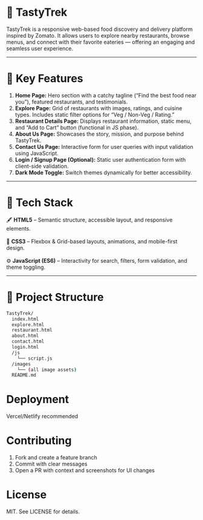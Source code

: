 # 🍴 TastyTrek  
TastyTrek is a responsive web-based food discovery and delivery platform inspired by Zomato. It allows users to explore nearby restaurants, browse menus, and connect with their favorite eateries — offering an engaging and seamless user experience.

---

# 🌟 Key Features  
1. **Home Page:** Hero section with a catchy tagline (“Find the best food near you”), featured restaurants, and testimonials.<br>  
2. **Explore Page:** Grid of restaurants with images, ratings, and cuisine types. Includes static filter options for “Veg / Non-Veg / Rating.”<br>  
3. **Restaurant Details Page:** Displays restaurant information, static menu, and “Add to Cart” button (functional in JS phase).<br>  
4. **About Us Page:** Showcases the story, mission, and purpose behind TastyTrek.<br>  
5. **Contact Us Page:** Interactive form for user queries with input validation using JavaScript.<br>  
6. **Login / Signup Page (Optional):** Static user authentication form with client-side validation.<br>  
7. **Dark Mode Toggle:** Switch themes dynamically for better accessibility.<br>

---

# 🧰 Tech Stack  
🖋️ **HTML5** – Semantic structure, accessible layout, and responsive elements.<br>  
🎨 **CSS3** – Flexbox & Grid-based layouts, animations, and mobile-first design.<br>  
⚙️ **JavaScript (ES6)** – Interactivity for search, filters, form validation, and theme toggling.<br>

---

# 📁 Project Structure  
```bash
TastyTrek/
  index.html
  explore.html
  restaurant.html
  about.html
  contact.html
  login.html
  /js
    └── script.js
  /images
    └── (all image assets)
  README.md
```
# Deployment
Vercel/Netlify recommended
# Contributing
1. Fork and create a feature branch<br>
2. Commit with clear messages<br>
3. Open a PR with context and screenshots for UI changes<br>
# License
MIT. See LICENSE for details.


